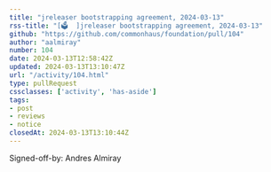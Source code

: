 ```yaml
---
title: "jreleaser bootstrapping agreement, 2024-03-13"
rss-title: "[🗳️  ]jreleaser bootstrapping agreement, 2024-03-13"
github: "https://github.com/commonhaus/foundation/pull/104"
author: "aalmiray"
number: 104
date: 2024-03-13T12:58:42Z
updated: 2024-03-13T13:10:47Z
url: "/activity/104.html"
type: pullRequest
cssclasses: ['activity', 'has-aside']
tags:
- post
- reviews
- notice
closedAt: 2024-03-13T13:10:44Z
---
```

Signed-off-by: Andres Almiray
